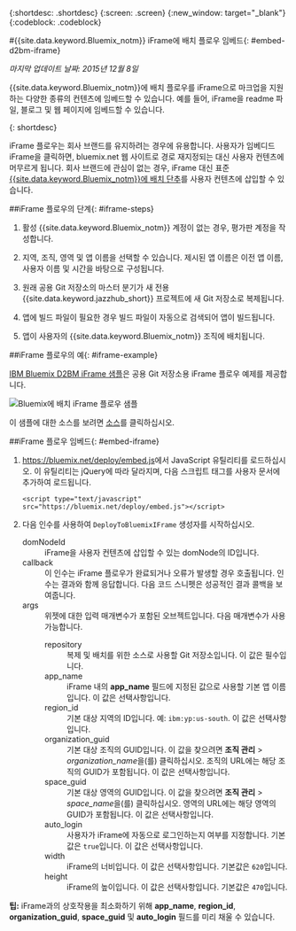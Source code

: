 {:shortdesc: .shortdesc}
{:screen: .screen}
{:new_window: target="_blank"}
{:codeblock: .codeblock}

#{{site.data.keyword.Bluemix_notm}} iFrame에 배치 플로우 임베드{: #embed-d2bm-iframe} 

*마지막 업데이트 날짜: 2015년 12월 8일* 

{{site.data.keyword.Bluemix_notm}}에 배치 플로우를 iFrame으로 마크업을 지원하는
다양한 종류의 컨텐츠에 임베드할 수 있습니다. 예를 들어, iFrame을 readme 파일, 블로그 및
웹 페이지에 임베드할 수 있습니다. 

{: shortdesc} 

iFrame 플로우는 회사 브랜드를 유지하려는 경우에
유용합니다. 사용자가 임베디드 iFrame을 클릭하면, bluemix.net 웹 사이트로
경로 재지정되는 대신 사용자 컨텐츠에 머무르게 됩니다. 회사 브랜드에 관심이 없는 경우,
iFrame 대신 표준 [{{site.data.keyword.Bluemix_notm}}에 배치 단추](../develop/deploy_button.html)를
사용자 컨텐츠에 삽입할 수 있습니다. 

##iFrame 플로우의 단계{: #iframe-steps} 

1. 활성 {{site.data.keyword.Bluemix_notm}} 계정이 없는 경우, 평가판 계정을
작성합니다.  

2. 지역, 조직, 영역 및 앱 이름을 선택할 수 있습니다.
제시된 앱 이름은 이전 앱 이름, 사용자 이름 및 시간을 바탕으로
구성됩니다. 

3. 원래 공용 Git 저장소의 마스터 분기가 새 전용 {{site.data.keyword.jazzhub_short}}
프로젝트에 새 Git 저장소로 복제됩니다. 

4. 앱에 빌드 파일이 필요한 경우 빌드 파일이 자동으로 검색되어 앱이
빌드됩니다. 

5. 앱이 사용자의 {{site.data.keyword.Bluemix_notm}} 조직에 배치됩니다. 

##iFrame 플로우의 예{: #iframe-example} 

<p>
<a class="xref" href="http://d2bm-iframe-sample.ng.bluemix.net/" target="_blank" title="(새 탭 또는 창에서 열림)">IBM Bluemix D2BM iFrame 샘플</a>은
공용 Git 저장소용 iFrame 플로우 예제를 제공합니다.<div class="image"><img class="image" src="images/d2bm_iframe_sample2.png" alt="Bluemix에 배치 iFrame 플로우 샘플" /></div>
</p> 

<p>
이 샘플에 대한 소스를 보려면 <a class="xref" href="https://hub.jazz.net/project/idsorg/d2bm-iframe-sample/overview" target="_blank" title="(새 탭 또는 창에서 열림)">소스</a>를
클릭하십시오.
</p>

##iFrame 플로우 임베드{: #embed-iframe}  

<ol>
<li><a href="https://bluemix.net/deploy/embed.js" target="_blank">https://bluemix.net/deploy/embed.js</a>에서 JavaScript 유틸리티를 로드하십시오. 이 유틸리티는 jQuery에 따라 달라지며, 다음 스크립트 태그를
사용자 문서에 추가하여 로드됩니다. 
<pre class="pre">
<code>&lt;script type="text/javascript" src="https://bluemix.net/deploy/embed.js"&gt;&lt;/script&gt;</code>
</pre>
</li>
<li> 다음 인수를 사용하여 <code>DeployToBluemixIFrame</code> 생성자를
시작하십시오.<dl class="parml">
<dt class="pt dlterm">domNodeId</dt>
<dd class="pd">iFrame을 사용자 컨텐츠에 삽입할 수 있는 domNode의 ID입니다.</dd>

<dt class="pt dlterm">callback</dt>
<dd class="pd">이 인수는 iFrame 플로우가 완료되거나 오류가 발생할 경우
호출됩니다. 인수는 결과와 함께 응답합니다. 다음 코드 스니펫은
성공적인 결과 콜백을 보여줍니다.</dd>

<dt class="pt dlterm">args</dt>
<dd class="pd">위젯에 대한 입력 매개변수가 포함된 오브젝트입니다. 다음 매개변수가
사용 가능합니다.<dl class="parml">

<dt class="pt dlterm">repository</dt>
<dd class="pd">복제 및 배치를 위한 소스로 사용할 Git 저장소입니다.
이 값은 필수입니다. </dd>
	
<dt class="pt dlterm">app_name</dt>
<dd class="pd">iFrame 내의 <strong>app_name</strong> 필드에 지정된 값으로 사용할
기본 앱 이름입니다. 이 값은 선택사항입니다.</dd>
	
    
<dt class="pt dlterm">region_id</dt>
<dd class="pd">기본 대상 지역의 ID입니다. 예: <code>ibm:yp:us-south</code>.
이 값은 선택사항입니다.</dd>
	
<dt class="pt dlterm">organization_guid</dt>
<dd class="pd">기본 대상 조직의 GUID입니다. 이 값을 찾으려면 <strong>조직 관리</strong> > <i>organization_name</i>을(를) 클릭하십시오. 조직의 URL에는 해당 조직의 GUID가 포함됩니다.
이 값은 선택사항입니다.</dd>
	
<dt class="pt dlterm">space_guid</dt>
<dd class="pd">기본 대상 영역의 GUID입니다. 이 값을 찾으려면 <strong>조직 관리</strong> > <i>space_name</i>을(를) 클릭하십시오. 영역의 URL에는 해당 영역의 GUID가 포함됩니다.
이 값은 선택사항입니다.</dd>
	
<dt class="pt dlterm">auto_login</dt>
<dd class="pd">사용자가 iFrame에 자동으로 로그인하는지 여부를 지정합니다. 기본값은
<code>true</code>입니다. 이 값은 선택사항입니다.</dd>
	
<dt class="pt dlterm">width</dt>
<dd class="pd">iFrame의 너비입니다. 이 값은 선택사항입니다. 기본값은
<code>620</code>입니다.</dd>
	
<dt class="pt dlterm">height</dt>
<dd class="pd">iFrame의 높이입니다. 이 값은 선택사항입니다. 기본값은
<code>470</code>입니다.</dd>
</dl>

</dd>
</dl>
</li>
</ol>  

**팁:** iFrame과의 상호작용을 최소화하기 위해
**app_name**, **region_id**, **organization_guid**, **space_guid** 및
**auto_login** 필드를 미리 채울 수 있습니다.
